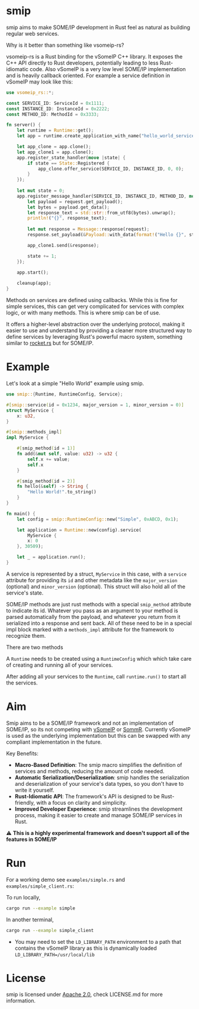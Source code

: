 # smip
smip aims to make SOME/IP development in Rust feel as natural as building regular web services.

Why is it better than something like vsomeip-rs?

vsomeip-rs is a Rust binding for the vSomeIP C++ library. It exposes the C++ API directly to Rust developers, potentially leading to less Rust-idiomatic code.
Also vSomeIP is a very low level SOME/IP implementation and is heavily callback oriented.
For example a service definition in vSomeIP may look like this:

```rust
use vsomeip_rs::*;

const SERVICE_ID: ServiceId = 0x1111;
const INSTANCE_ID: InstanceId = 0x2222;
const METHOD_ID: MethodId = 0x3333;

fn server() {
    let runtime = Runtime::get();
    let app = runtime.create_application_with_name("hello_world_service").expect("Failed to create server");

    let app_clone = app.clone();
    let app_clone1 = app.clone();
    app.register_state_handler(move |state| {
        if state == State::Registered {
            app_clone.offer_service(SERVICE_ID, INSTANCE_ID, 0, 0);
        }
    });
    
    let mut state = 0;
    app.register_message_handler(SERVICE_ID, INSTANCE_ID, METHOD_ID, move |request| {
        let payload = request.get_payload();
        let bytes = payload.get_data();
        let response_text = std::str::from_utf8(bytes).unwrap();
        println!("{}", response_text);
        
        let mut response = Message::response(request);
        response.set_payload(&Payload::with_data(format!("Hello {}", state).as_bytes()));

        app_clone1.send(&response);

        state += 1;
    });

    app.start();
    
    cleanup(app);
}
```
Methods on services are defined using callbacks. While this is fine for simple services, this can get very complicated for services with complex logic, or with many methods. This is where smip can be of use. 

It offers a higher-level abstraction over the underlying protocol, making it easier to use and understand by providing a cleaner more structured way to define services by leveraging Rust's powerful macro system, something similar to [rocket.rs](https://rocket.rs/) but for SOME/IP.

# Example
Let's look at a simple "Hello World" example using smip. 

```rust
use smip::{Runtime, RuntimeConfig, Service};

#[smip::service(id = 0x1234, major_version = 1, minor_version = 0)]
struct MyService {
    x: u32,
}

#[smip::methods_impl]
impl MyService {

    #[smip_method(id = 1)]
    fn add(&mut self, value: u32) -> u32 {
        self.x += value;
        self.x
    }

    #[smip_method(id = 2)]
    fn hello(&self) -> String {
        "Hello World!".to_string()
    }
}

fn main() {
    let config = smip::RuntimeConfig::new("Simple", 0xABCD, 0x1);

    let application = Runtime::new(config).service(
        MyService {
        x: 0
    }, 30509);

    let _ = application.run();
}
```

A service is represented by a struct, `MyService` in this case, with a `service` attribute for providing its `id` and other metadata like the `major_version` (optional) and `minor_version` (optional). This struct will also hold all of the service's state. 

SOME/IP methods are just rust methods with a special `smip_method` attribute to indicate its id. Whatever you pass as an argument to your method is parsed automatically from the payload, and whatever you return from it serialized into a response and sent back.
All of these need to be in a special impl block marked with a `methods_impl` attribute for the framework to recognize them. 

There are two methods

A `Runtime` needs to be created using a `RuntimeConfig` which which take care of creating and running all of your services.

After adding all your services to the `Runtime`, call `runtime.run()` to start all the services.

# Aim

Smip aims to be a SOME/IP framework and not an implementation of SOME/IP, so its not competing with [vSomeIP](https://github.com/COVESA/vsomeip) or [SommR](https://projects.eclipse.org/projects/automotive.sommr). Currently vSomeIP is used as the underlying implementation but this can be swapped with any compliant implementation in the future. 

Key Benefits:
* **Macro-Based Definition**: The smip macro simplifies the definition of services and methods, reducing the amount of code needed.
* **Automatic Serialization/Deserialization**: smip handles the serialization and deserialization of your service's data types, so you don't have to write it yourself.
* **Rust-Idiomatic API**: The framework's API is designed to be Rust-friendly, with a focus on clarity and simplicity.
* **Improved Developer Experience**: smip streamlines the development process, making it easier to create and manage SOME/IP services in Rust.


⚠️ **This is a highly experimental framework and doesn't support all of the features in SOME/IP**

# Run
For a working demo see `examples/simple.rs` and `examples/simple_client.rs`:

To run locally,
```bash
cargo run --example simple
```
In another terminal,
```bash
cargo run --example simple_client
```

- You may need to set the `LD_LIBRARY_PATH` environment to a path that contains the vSomeIP library as this is dynamically loaded `LD_LIBRARY_PATH=/usr/local/lib`


# License

smip is licensed under [Apache 2.0](https://www.apache.org/licenses/LICENSE-2.0), check LICENSE.md for more information.